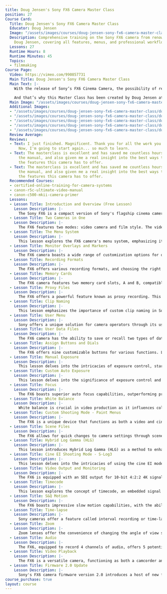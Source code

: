 ```yaml
---
title: Doug Jensen's Sony FX6 Camera Master Class
position: 27
Course Card:
  Title: Doug Jensen's Sony FX6 Camera Master Class
  Educator: Doug Jensen
  Image: "/assets/images/courses/doug-jensen-sony-fx6-camera-master-class/doug-jensen-sony-fx6-camera-master-class.jpg"
  Description: Comprehensive training on the Sony FX6 camera from renowned instructor
    Doug Jensen, covering all features, menus, and professional workflows.
  Lessons: 27
  Runtime Hours: 8
  Runtime Minutes: 45
  Topics:
  - filmmaking
Course Page:
  Video: https://vimeo.com/990857731
  Main Title: Doug Jensen's Sony FX6 Camera Master Class
  Main Text: |-
    With the release of Sony’s FX6 Cinema Camera, the possibility of recording stunning, cinematic-quality 4K full-frame images with an affordable camcorder has become a reality. However, like any professional camera of this caliber, the FX6 is extremely complex and has a steep learning curve.

    And that’s why this Master Class has been created by Doug Jensen at Vortex Media to help FX6 owner/operators get started off on the right foot. This 8-hour training video series is the most thorough and efficient way to learn both the fundamentals and advanced features of Sony’s revolutionary new camcorder.
  Main Image: "/assets/images/courses/doug-jensen-sony-fx6-camera-master-class/doug-jensen-sony-fx6-camera-master-class-1.jpg"
  Additional Images:
  - "/assets/images/courses/doug-jensen-sony-fx6-camera-master-class/doug-jensen-sony-fx6-camera-master-class-2.jpg"
  - "/assets/images/courses/doug-jensen-sony-fx6-camera-master-class/doug-jensen-sony-fx6-camera-master-class-3.jpg"
  - "/assets/images/courses/doug-jensen-sony-fx6-camera-master-class/doug-jensen-sony-fx6-camera-master-class-4.jpg"
  - "/assets/images/courses/doug-jensen-sony-fx6-camera-master-class/doug-jensen-sony-fx6-camera-master-class-5.jpg"
  - "/assets/images/courses/doug-jensen-sony-fx6-camera-master-class/doug-jensen-sony-fx6-camera-master-class-6.jpg"
  Review Average: 
  Reviews:
  - Text: I just finished. Magnificent. Thank you for all the work you put into this.
      Now, I'm going to start again... so much to learn.
  - Text: The masterclass is excellent and has saved me countless hours trawling through
      the manual, and also given me a real insight into the best ways to utilise all
      the features this camera has to offer.
  - Text: The masterclass is excellent and has saved me countless hours trawling through
      the manual, and also given me a real insight into the best ways to utilise all
      the features this camera has to offer.
  Recommended Courses:
  - certified-online-training-for-camera-systems
  - canon-r5c-ultimate-video-manual
  - canon-c500-mkii-camera-primer
  Lessons:
  - Lesson Title: Introduction and Overview (Free Lesson)
    Lesson Description: |-
      The Sony FX6 is a compact version of Sony's flagship cinema cameras, boasting a full-frame 10.2MP 4K sensor, 15+ stops dynamic range, and other advanced features. Despite lacking a viewfinder, it compensates with a 1280x720 resolution LCD panel, a detachable sunshade, and external buttons for easy setting adjustments. The camera also offers excellent low-light performance and comfortable handling with its detachable grip.
  - Lesson Title: Two Cameras in One
    Lesson Description: |-
      The FX6 features two modes: video camera and film style. The video camera mode, or Custom mode, is ideal for TV or online content, offering good quality video without heavy grading. The film style mode, or Cine EI mode, provides maximum dynamic range and flexibility in grading. The choice between modes depends on project needs. Detailed discussions on these modes are covered in the lesson.
  - Lesson Title: The Menu System
    Lesson Description: |-
      This lesson explores the FX6 camera's menu system, emphasizing its role in maximizing the camera's potential. Doug discusses customization options, the impact of menu choices on video quality and workflow, and the importance of firmware updates. Doug also provides insights into 4K DCI and 4K UHD resolutions, camera maintenance, and image stabilization options like Steady Shot and post-production stabilization using Catalyst Browse software.
  - Lesson Title: Monitor Overlays and Markers
    Lesson Description: |-
      The FX6 camera boasts a wide range of customization options for on-screen displays. Users can select from 42 display sub-menus, including network status, file transfer status, and focus mode, among others. The camera also offers composition assistance through marker menus and viewfinder settings for picture brightness and color mode adjustments. Tools like Peeking and Zebra aid in manual focusing and exposure, respectively.
  - Lesson Title: Recording Formats
    Lesson Description: |-
      The FX6 offers various recording formats, and choosing the right one is crucial. Lower bit rate codecs allow longer recording times but may compromise quality, while higher bit rates offer better quality but require more storage. The selection process involves considering factors like bit rate, picture quality, viewer perception, and storage requirements. It's important to differentiate between video format and recording format, and make informed decisions based on factors like native playback frame rate, compression, image quality, and resolution.
  - Lesson Title: Memory Cards
    Lesson Description: |-
      The FX6 camera features two memory card slots, A and B, compatible with SDXE and CF Express Type A cards. Users have the flexibility to choose between SDXC and CF Express cards based on their requirements and budget. The camera supports onboard formatting and simultaneous recording on both cards, except during interval recording. If a 'media needs to be restored' message pops up, the camera can perform the restoration process.
  - Lesson Title: Proxy Files
    Lesson Description: |-
      The FX6 offers a powerful feature known as proxy recording. This allows for simultaneous recording of full resolution and lightweight proxy files, which are beneficial for faster transfers, rough cuts, shot logging, and sharing. Despite their lower bit rate, proxy files maintain good quality. However, they have limitations when used with S&Q motion or interval record.
  - Lesson Title: Clip Naming
    Lesson Description: |-
      This lesson emphasizes the importance of custom clip naming in Sony Camcorders. Doug highlights the benefits of this approach, such as easy project identification and time-saving in footage organization. Doug talks about the default system for potential duplicate file issues and provides instructions for setting custom naming parameters. Doug also offers tips on avoiding repetition and keeping names short, while cautioning about potential issues when using all files.
  - Lesson Title: User Menu
    Lesson Description: |-
      Sony offers a unique solution for camera operators through its user menu. This feature allows users to create a custom menu page, including their most frequently used menus in one place. Users can delete, add, and rearrange menus according to their needs. The user menu only mode and user menu with lock mode further simplify operation and enhance security, respectively. These features enable faster and more efficient camera operation.
  - Lesson Title: User Data Files
    Lesson Description: |-
      The FX6 camera has the ability to save or recall two types of data files: user data files and scene files. User data files are stored on a separate SD card, known as a utility card. It's crucial not to save data files on cards used for video capture, as reformatting erases them. User files store custom user menu settings, while all files are ideal for saving and recalling personal default settings, storing almost every setting on the camera.
  - Lesson Title: Assign Buttons and Dials
    Lesson Description: |-
      The FX6 offers nine customizable buttons for various functions. Lenses may have a reprogrammable focus hold button. Programmable controls include dial grip, remote dial, and handle dial. Buttons can be assigned functions like ISO gain, ND filter, iris auto exposure level, and audio recording levels. Reprogramming allows customization based on individual needs. Unused buttons can be assigned alternative functions. Quick access to focus-related features and other functions like record, playback, clip flag, color bars, volume control, NFC, direct menu, and user menu is possible.
  - Lesson Title: Manual Exposure
    Lesson Description: |-
      This lesson delves into the intricacies of exposure control, starting from the fundamentals of exposure settings to the complex interaction of aperture, shutter speed, gain, and neutral density filter. Doug emphasizes manual exposure for creative control and discusses the significance of shutter speed, gain, sensitivity, and aperture control. The lesson also explores the dual base sensitivity feature and the use of zebra patterns for precise exposure control.
  - Lesson Title: Custom Auto Exposure
    Lesson Description: |-
      This lesson delves into the significance of exposure control and the constraints of automatic exposure. Doug explores various auto exposure modes like auto iris, auto gain control, auto shutter, and auto ND filter. Each mode's pros and cons are discussed, with advice given on customization. Key actions suggested include avoiding auto gain control and auto shutter, considering the auto ND filter, and tailoring auto exposure settings for improved outcomes.
  - Lesson Title: Focus
    Lesson Description: |-
      The FX6 boasts superior auto focus capabilities, outperforming previous models by being three to four times faster. It uses phase and contrast detection for quick, precise focusing, especially on people's eyes. Despite the impressive auto focus, manual focus remains crucial. The camera offers focus assist features and multiple modes for customization. It also has face and eye detection modes, prioritizing and memorizing faces for consistent focus.
  - Lesson Title: White Balance
    Lesson Description: |-
      White balance is crucial in video production as it influences color accuracy. Unlike human eyes, cameras struggle to maintain color consistency under varying lighting conditions. White balance can be set automatically, through presets, or manually using a white card. Each method has its pros and cons. Additional settings like offset white balance, shockless white, and filter white memory offer more control and creative possibilities.
  - Lesson Title: Custom Shooting Mode - Paint Menus
    Lesson Description: |-
      The FX6 is a unique device that functions as both a video and cinema camera. It features menu settings that split its capabilities into custom and cine EI modes, affecting various settings and functions. The camera offers standard and high dynamic range display options. It also allows for color grading and image fine-tuning through base look selection and matrix menus. Users can even import custom LUTs as base looks.
  - Lesson Title: Scene Files
    Lesson Description: |-
      The FX6 allows for quick changes to camera settings through scene files. Up to 12 custom scene files can be stored onboard, and matching paint menus manually ensures consistency across multiple cameras. Creating a new scene file involves saving changes made to paint menus. Shutter speed remains unchanged when scene files are recalled. Memory banks 1-4 have preloaded scene files, while banks 5-16 are empty for custom files.
  - Lesson Title: Hybrid Log Gamma (HLG)
    Lesson Description: |-
      This lesson introduces Hybrid Log Gamma (HLG) as a method to enhance contrast and color range on TV screens. Doug explains HDR compatibility with consumer televisions and the benefits of HLG for content producers. Doug also compares shooting with HLG and S log three for optimal HDR quality and future-proofing. This lesson provides instructions for setting up HLG shooting mode and discusses the role of Gambit Display Assist (GDA) in improving LCD monitor visuals.
  - Lesson Title: Cine EI Shooting Mode - S-Log3
    Lesson Description: |-
      This lesson delves into the intricacies of using the cine EI mode and S-log3 on the FX6 camera. Doug highlights the need for post-production grading due to the maximum dynamic range captured by the cine EI shooting mode. He also discusses the use of S-log3 for internal recording, the application of Monitor LUTs, and the importance of exposure index. Tips on using zebras, waveform, and histogram for exposure guidance and setting the auto exposure level menu are also shared.
  - Lesson Title: Video Output and Monitoring
    Lesson Description: |-
      The FX6 is equipped with an SDI output for 10-bit 4:2:2 4K signal, embedded time code and audio. For raw recording, a specific recorder is needed. The HDMI output supports 4K but only two audio channels. Output formats depend on the camera's recording format and frequency. On-screen displays and operational data can be superimposed by enabling output display menus. Remote triggering of recording is possible with the SDI-HDMI record control menu. Test records and simultaneous internal recording are recommended.
  - Lesson Title: Timecode
    Lesson Description: |-
      This lesson explores the concept of timecode, an embedded signal that identifies each frame in a video. It's crucial for multi-camera shoots and long interviews. The timecode media tab allows users to control display, duration, and modes. User bits can be programmed to identify shoot date and camera ID. The lesson also explains jam syncing timecode, which involves designating a master and slave camera and maintaining synchronization.
  - Lesson Title: S&Q Motion
    Lesson Description: |-
      The FX6 boasts impressive slow motion capabilities, with the ability to shoot up to 120 frames per second in 4K and 240 frames per second in HD. However, shooting HD slow motion at 240 frames per second may result in decreased picture quality. The camera's S&Q motion feature allows for shooting at various frame rates, producing high-quality clips ready for immediate playback. Different memory cards are needed for different resolutions and frame rates. The setup for S&Q motion is straightforward, with options to turn it on or off and select the frame rate. Using frame rates above 60 fps in 4K automatically crops the sensor, and the shutter speed must match or exceed the frame rate. For crisp slow motion, a shutter speed at least two times faster than the frame rate is recommended. The shutter angle mode provides smoother transitions and automatically adjusts the shutter speed.
  - Lesson Title: Time-lapse
    Lesson Description: |-
      Sony cameras offer a feature called interval recording or time-lapse shooting mode. The setup involves adjusting settings in the project tab, including interval time and frames per capture. The choice of settings depends on the subject and desired action. If a Sony LED video light is attached, a lighting setting is available. The duration of a time-lapse depends on the settings, and it's crucial to ensure it's long enough to be valuable. Time-lapse clips can be played back immediately, and a slow shutter speed can create a smooth, blurred motion effect.
  - Lesson Title: Zoom
    Lesson Description: |-
      Zoom lenses offer the convenience of changing the angle of view swiftly without the need to switch lenses. They come with various zooming methods such as manual zoom rings, servo zoom control, and variable speed zoom rocker switches. Customization options like reversing zoom ring direction, using remote controls, and programming speed settings are available. The Clear Image Zoom is a digital function that magnifies the image electronically, extending the focal length, albeit with a slight reduction in image quality.
  - Lesson Title: Audio
    Lesson Description: |-
      The FX6, equipped to record 4 channels of audio, offers 5 potential sources of audio input. The camera's handle attachment is necessary for all audio inputs. Audio configuration is done via the camera's menus, including options for XLR inputs, built-in stereo microphone, and multi-interface shoe. Sony's UWPD wireless audio system is recommended. Audio levels can be adjusted manually or automatically, with a suggested peak between -20dB and -10dB. Post-production allows for 4 to 8 audio tracks, depending on the clip type.
  - Lesson Title: Video Playback
    Lesson Description: |-
      The FX6 is a versatile camera, functioning as both a camcorder and a full-featured deck for memory card clip playback. It offers unique features like recording during playback, quick review button assignment, and robust thumbnail playback. Users can display clip properties, manage clip flags, and secure clips during playback. The camera also allows for clip filtering and caption customization. Users are encouraged to explore and experiment with these settings to fully master the equipment.
  - Lesson Title: Firmware 2.0 Update
    Lesson Description: |-
      Sony's FX6 camera firmware version 2.0 introduces a host of new features and performance upgrades. These include faster FTP transfer speeds, enhanced audio channel metadata, improved HDMI output, and additional settings via status pages. The firmware also introduces a new HLG shooting mode, picture cache function, and touch tracking autofocus. This lesson also delves into camera focus modes, menu configuration, and the innovative breathing compensation feature and bokeh control mode.
course_purchase: true
layout: course
---
```


